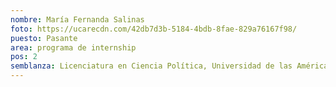 ```yaml
---
nombre: María Fernanda Salinas
foto: https://ucarecdn.com/42db7d3b-5184-4bdb-8fae-829a76167f98/
puesto: Pasante
area: programa de internship
pos: 2
semblanza: Licenciatura en Ciencia Política, Universidad de las Américas Puebla
---
```

